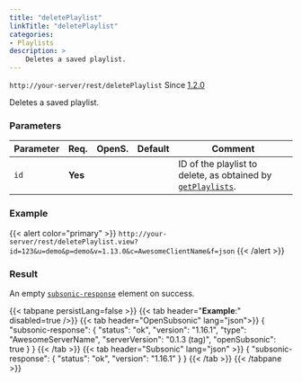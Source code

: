```yaml
---
title: "deletePlaylist"
linkTitle: "deletePlaylist"
categories:
- Playlists
description: >
    Deletes a saved playlist.
---
```


`http://your-server/rest/deletePlaylist` Since [1.2.0](../../subsonic-versions)

Deletes a saved playlist.

### Parameters

| Parameter | Req. | OpenS. | Default | Comment |
| --- | --- | --- | --- | --- |
| `id` | **Yes** |  |    | ID of the playlist to delete, as obtained by [`getPlaylists`](../getplaylists). |

### Example

{{< alert color="primary" >}} `http://your-server/rest/deletePlaylist.view?id=123&u=demo&p=demo&v=1.13.0&c=AwesomeClientName&f=json` {{< /alert >}}

### Result

An empty [`subsonic-response`](../../responses/subsonic-response) element on success.

{{< tabpane persistLang=false >}}
{{< tab header="**Example**:" disabled=true />}}
{{< tab header="OpenSubsonic" lang="json">}}
{
  "subsonic-response": {
    "status": "ok",
    "version": "1.16.1",
    "type": "AwesomeServerName",
    "serverVersion": "0.1.3 (tag)",
    "openSubsonic": true
  }
}
{{< /tab >}}
{{< tab header="Subsonic" lang="json" >}}
{
  "subsonic-response": {
    "status": "ok",
    "version": "1.16.1"
  }
}
{{< /tab >}}
{{< /tabpane >}}
